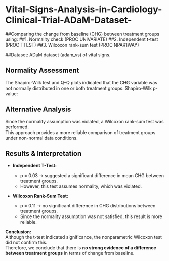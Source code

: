 # Vital-Signs-Analysis-in-Cardiology-Clinical-Trial-ADaM-Dataset-

##Comparing the change from baseline (CHG) between treatment groups using:
##1. Normality check (PROC UNIVARIATE)
##2. Independent t-test (PROC TTEST)
##3. Wilcoxon rank-sum test (PROC NPAR1WAY)
  
##Dataset: ADaM dataset (adam_vs) of vital signs.

## Normality Assessment
The Shapiro-Wilk test and Q–Q plots indicated that the CHG variable 
was not normally distributed in one or both treatment groups.  Shapiro-Wilk p-value:

## Alternative Analysis
Since the normality assumption was violated, a Wilcoxon rank-sum test 
was performed.  
This approach provides a more reliable comparison of treatment groups 
under non-normal data conditions.

## Results & Interpretation

- **Independent T-Test:** 
  - p = 0.03 → suggested a significant difference in mean CHG between treatment groups.
  - However, this test assumes normality, which was violated.

- **Wilcoxon Rank-Sum Test:** 
  - p = 0.11 → no significant difference in CHG distributions between treatment groups.
  - Since the normality assumption was not satisfied, this result is more reliable.

**Conclusion:**  
Although the t-test indicated significance, the nonparametric Wilcoxon test did not confirm this.  
Therefore, we conclude that there is **no strong evidence of a difference between treatment groups** in terms of change from baseline.
